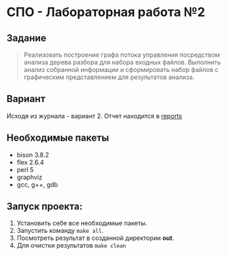 # СПО - Лабораторная работа №2
## Задание
> Реализовать построение графа потока управления посредством анализа дерева разбора для набора входных файлов. Выполнить анализ собранной информации и сформировать набор файлов с графическим представлением для результатов анализа.


## Вариант
Исходя из журнала - вариант 2. Отчет находится в [reports](./labs-reports/СПО_Л.Р.2_Шибаев_С_P4114.pdf)

## Необходимые пакеты
+ bison 3.8.2
+ flex 2.6.4
+ perl 5
+ graphviz
+ gcc, g++, gdb

## Запуск проекта:
1. Установить себе все необходимые пакеты.
2. Запустить команду `make all`.
3. Посмотреть результат в созданной директории **out**.
4. Для очистки результатов `make clean`